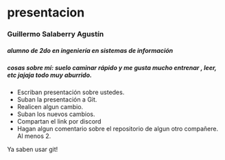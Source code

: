 # presentacion


### **Guillermo Salaberry Agustín** 

##### **alumno de 2do en ingeniería en sistemas de  información**

##### **cosas sobre mí: suelo caminar rápido y me gusta mucho entrenar , leer, etc jajaja todo muy aburrido.**






- Escriban presentación sobre ustedes.
- Suban la presentación a Git.
- Realicen algun cambio.
- Suban los nuevos cambios.
- Compartan el link por discord
- Hagan algun comentario sobre el repositorio de algun otro compañere. Al menos 2.

Ya saben usar git!
